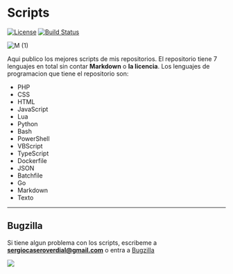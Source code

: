 # Scripts
[![License](https://img.shields.io/badge/license-Apache%202-4EB1BA.svg)](https://www.apache.org/licenses/LICENSE-2.0.html)
[![Build Status](https://travis-ci.org/danicuestasuarez/NMapGUI.svg?branch=develop)](https://s3rgi09.github.io)

![M (1)](https://user-images.githubusercontent.com/96842235/171255156-e0ca39db-7a6c-478c-ae63-3f5351ce5e21.png)

Aqui publico los mejores scripts de mis repositorios. El repositorio tiene 7 lenguajes en total sin contar **Markdown** o **la licencia**.
Los lenguajes de programacion que tiene el repositorio son:
* PHP
* CSS
* HTML
* JavaScript
* Lua
* Python
* Bash
* PowerShell
* VBScript
* TypeScript
* Dockerfile
* JSON
* Batchfile
* Go
* Markdown
* Texto

-----------------------------------------------------------------------------------------------------------------------------------------------------------

## Bugzilla
Si tiene algun problema con los scripts, escribeme a **sergiocaseroverdial@gmail.com** o entra a [Bugzilla](https://bugzilla-s3rgi09.github.io/)

[![](https://raw.githubusercontent.com/wiki/zaproxy/zaproxy/images/ZAP-Download.png)](https://github.com/S3RGI09/Scripts/files/8800666/Scripts-main.zip)

